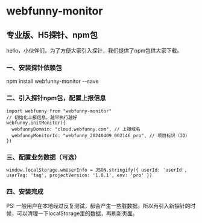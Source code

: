 # webfunny-monitor

## 专业版、H5探针、npm包

hello，小伙伴们，为了方便大家引入探针，我们提供了npm包供大家下载。

### 一、安装探针依赖包

npm install webfunny-monitor --save

### 二、引入探针npm包，配置上报信息

```
import webfunny from "webfunny-monitor"
// 初始化上报信息，越早执行越好
webfunny.initMonitor({
  webfunnyDomain: "cloud.webfunny.com", // 上报域名
  webfunnyMonitorId: "webfunny_20240409_002146_pro", // 项目标识（ID）
})
```

### 三、配置业务数据（可选）

```
window.localStorage.wmUserInfo = JSON.stringify({ userId: 'userId', userTag: 'tag', projectVersion: '1.0.1', env: 'pro' })
```

### 四、安装完成

PS: 一般用户在本地经过反复测试，都会产生一些脏数据。所以再引入新探针的时候，可以清理一下localStorage里的数据，再刷新页面。
